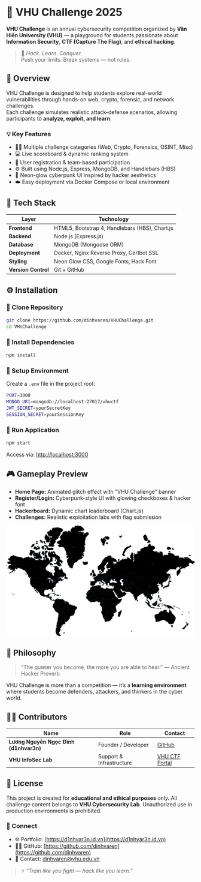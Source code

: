 # 🧠 VHU Challenge 2025

**VHU Challenge** is an annual cybersecurity competition organized by **Văn Hiến University (VHU)** — a playground for students passionate about **Information Security**, **CTF (Capture The Flag)**, and **ethical hacking**.  

> 💬 *Hack. Learn. Conquer.*  
> Push your limits. Break systems — not rules.

## 🚩 Overview

VHU Challenge is designed to help students explore real-world vulnerabilities through hands-on web, crypto, forensic, and network challenges.  
Each challenge simulates realistic attack-defense scenarios, allowing participants to **analyze, exploit, and learn**.

### 💡 Key Features
- 🕵️‍♂️ Multiple challenge categories (Web, Crypto, Forensics, OSINT, Misc)
- 💻 Live scoreboard & dynamic ranking system
- 🔐 User registration & team-based participation
- ⚙️ Built using Node.js, Express, MongoDB, and Handlebars (HBS)
- 🎨 Neon-glow cyberpunk UI inspired by hacker aesthetics
- ☁️ Easy deployment via Docker Compose or local environment

## 🧩 Tech Stack

| Layer | Technology |
|-------|-------------|
| **Frontend** | HTML5, Bootstrap 4, Handlebars (HBS), Chart.js |
| **Backend** | Node.js (Express.js) |
| **Database** | MongoDB (Mongoose ORM) |
| **Deployment** | Docker, Nginx Reverse Proxy, Certbot SSL |
| **Styling** | Neon Glow CSS, Google Fonts, Hack Font |
| **Version Control** | Git + GitHub |

## ⚙️ Installation

### 🔸 Clone Repository
```bash
git clone https://github.com/dinhvaren/VHUChallenge.git
cd VHUChallenge
````

### 🔸 Install Dependencies

```bash
npm install
```

### 🔸 Setup Environment

Create a `.env` file in the project root:

```bash
PORT=3000
MONGO_URI=mongodb://localhost:27017/vhuctf
JWT_SECRET=yourSecretKey
SESSION_SECRET=yourSessionKey
```

### 🔸 Run Application

```bash
npm start
```

Access via: [http://localhost:3000](http://localhost:3000)

## 🎮 Gameplay Preview

* **Home Page:** Animated glitch effect with “VHU Challenge” banner
* **Register/Login:** Cyberpunk-style UI with glowing checkboxes & hacker font
* **Hackerboard:** Dynamic chart leaderboard (Chart.js)
* **Challenges:** Realistic exploitation labs with flag submission

![CTF Banner Preview](./public/images/bg--world.png)

## 🧠 Philosophy

> “The quieter you become, the more you are able to hear.”
> — Ancient Hacker Proverb

VHU Challenge is more than a competition — it’s a **learning environment** where students become defenders, attackers, and thinkers in the cyber world.

## 🧑‍💻 Contributors

| Name                                   | Role                     | Contact                                 |
| -------------------------------------- | ------------------------ | --------------------------------------- |
| **Lương Nguyễn Ngọc Đình (d1nhvar3n)** | Founder / Developer      | [GitHub](https://github.com/dinhvaren)  |
| **VHU InfoSec Lab**                    | Support & Infrastructure | [VHU CTF Portal](https://vhu-ctf.io.vn) |

## 📜 License

This project is created for **educational and ethical purposes** only.
All challenge content belongs to **VHU Cybersecurity Lab**.
Unauthorized use in production environments is prohibited.

### 💬 Connect

* 🌐 Portfolio: [https://d1nhvar3n.id.vn](https://d1nhvar3n.id.vn)
* 🧑‍💻 GitHub: [https://github.com/dinhvaren](https://github.com/dinhvaren)
* 📧 Contact: [dinhvaren@vhu.edu.vn](mailto:dinhvaren@vhu.edu.vn)

> ⚡ *“Train like you fight — hack like you learn.”*

